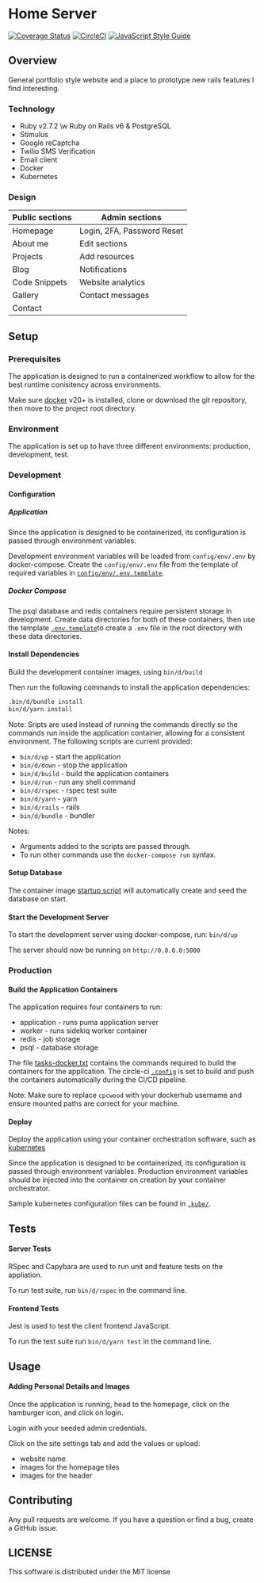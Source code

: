 # Home Server

[![Coverage Status](https://img.shields.io/coveralls/github/cpcwood/home-server?style=flat-square&color=sucess)](https://coveralls.io/github/cpcwood/home-server?branch=master) [![CircleCI](https://img.shields.io/circleci/build/gh/cpcwood/home-server?style=flat-square&color=sucess)](https://travis-ci.com/github/cpcwood/home-server) [![JavaScript Style Guide](https://img.shields.io/badge/JS_code_style-standard-informational.svg?style=flat-square)](https://standardjs.com)

## Overview

General portfolio style website and a place to prototype new rails features I find interesting.

### Technology

- Ruby v2.7.2 \w Ruby on Rails v6 & PostgreSQL
- Stimulus
- Google reCaptcha
- Twilio SMS Verification
- Email client
- Docker
- Kubernetes

### Design

| Public sections | Admin sections              |
|-                |-                            |
| Homepage        | Login, 2FA, Password Reset  |
| About me        | Edit sections               |
| Projects        | Add resources               |
| Blog            | Notifications               |
| Code Snippets   | Website analytics           |
| Gallery         | Contact messages            |
| Contact         |                             |



## Setup

### Prerequisites

The application is designed to run a containerized workflow to allow for the best runtime conisitency across environments. 

Make sure [docker](https://www.docker.com/) v20+ is installed, clone or download the git repository, then move to the project root directory.

### Environment

The application is set up to have three different environments: production, development, test.

### Development

#### Configuration


##### Application

Since the application is designed to be containerized, its configuration is passed through environment variables. 

Development environment variables will be loaded from ```config/env/.env``` by docker-compose. Create the ```config/env/.env``` file from the template of required variables in [```config/env/.env.template```](/config/env/.env.template).

##### Docker Compose

The psql database and redis containers require persistent storage in development. Create data directories for both of these containers, then use the template [```.env.template```](./.env)to create a ```.env``` file in the root directory with these data directories.


#### Install Dependencies

Build the development container images, using ```bin/d/build```

Then run the following commands to install the application dependencies:

```bash
.bin/d/bundle install
bin/d/yarn install
```

Note: Sripts are used instead of running the commands directly so the commands run inside the application container, allowing for a consistent environment. The following scripts are current provided:
- ```bin/d/up``` - start the application
- ```bin/d/down``` - stop the application
- ```bin/d/build``` - build the application containers
- ```bin/d/run``` - run any shell command
- ```bin/d/rspec``` - rspec test suite
- ```bin/d/yarn``` - yarn
- ```bin/d/rails``` - rails
- ```bin/d/bundle``` - bundler

Notes:
- Arguments added to the scripts are passed through.
- To run other commands use the ```docker-compose run``` syntax.

#### Setup Database

The container image [startup script](./.docker/scripts/startup-worker.dev.sh) will automatically create and seed the database on start.

#### Start the Development Server

To start the development server using docker-compose, run: ```bin/d/up```

The server should now be running on ```http://0.0.0.0:5000```

### Production
#### Build the Application Containers

The application requires four containers to run:
- application - runs puma application server
- worker - runs sidekiq worker container
- redis - job storage
- psql - database storage

The file [tasks-docker.txt](tasks-docker.txt) contains the commands required to build the containers for the application. The circle-ci [```.config```](./.circleci/config.yml) is set to build and push the containers automatically during the CI/CD pipeline.

Note: Make sure to replace ```cpcwood``` with your dockerhub username and ensure mounted paths are correct for your machine.

#### Deploy

Deploy the application using your container orchestration software, such as [kubernetes](https://kubernetes.io/)

Since the application is designed to be containerized, its configuration is passed through environment variables. Production environment variables should be injected into the container on creation by your container orchestrator.

Sample kubernetes configuration files can be found in [```.kube/```](.kube/).


## Tests

#### Server Tests

RSpec and Capybara are used to run unit and feature tests on the appliation. 

To run test suite, run ```bin/d/rspec``` in the command line.

#### Frontend Tests

Jest is used to test the client frontend JavaScript.

To run the test suite run ```bin/d/yarn test``` in the command line.


## Usage

#### Adding Personal Details and Images

Once the application is running, head to the homepage, click on the hamburger icon, and click on login.

Login with your seeded admin credentials.

Click on the site settings tab and add the values or upload:
- website name
- images for the homepage tiles 
- images for the header


## Contributing

Any pull requests are welcome. If you have a question or find a bug, create a GitHub issue.


## LICENSE

This software is distributed under the MIT license

